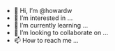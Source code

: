 - 👋 Hi, I’m @howardw
- 👀 I’m interested in ...
- 🌱 I’m currently learning ...
- 💞️ I’m looking to collaborate on ...
- 📫 How to reach me ...

<!---
howardw/howardw is a ✨ special ✨ repository because its `README.md` (this file) appears on your GitHub profile.
You can click the Preview link to take a look at your changes.
--->
